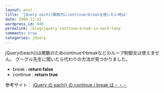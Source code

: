 ```yaml
---
layout: post
title: 'jQuery each()関数内にcontinue/breakを使いたい時は'
date: 2009-12-22
wordpress_id: 645
permalink: /blog/jquery-continue-break-in-each-loop
comments: true
categories: jQuery
---
```

jQueryのeach()は関数のためcontinueやbreakなどのループ制御文は使えません。
グーグル先生に聞いたら代わりの方法が見つかりました。

+  break : <strong>return false</strong>
+  continue : <strong>return true</strong>

参考サイト：
[jQuery の each() の continue / break は・・・](http://blog.livedoor.jp/jimuguri/archives/51522193.html)
